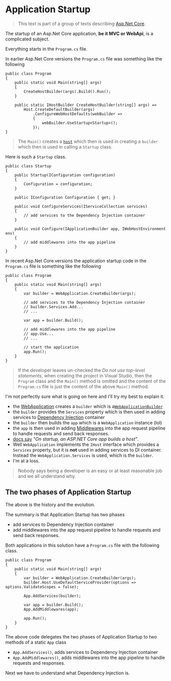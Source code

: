# Application Startup

> This text is part of a group of texts describing [Asp.Net Core](Index.md).

The startup of an Asp.Net Core application, **be it MVC or WebApi**, is a complicated subject.

Everything starts in the `Program.cs` file.

In earlier Asp.Net Core versions the `Program.cs` file was something like the following

```
public class Program
{
    public static void Main(string[] args)
    {
        CreateHostBuilder(args).Build().Run();
    }

    public static IHostBuilder CreateHostBuilder(string[] args) =>
        Host.CreateDefaultBuilder(args)
            .ConfigureWebHostDefaults(webBuilder =>
            {
                webBuilder.UseStartup<Startup>();
            });
}
```

> The `Main()` creates a [`host`](https://learn.microsoft.com/en-us/aspnet/core/fundamentals/#host) which then is used in creating a `builder` which then is used in calling a `Startup` class.

Here is such a `Startup` class.

```
public class Startup
{
    public Startup(IConfiguration configuration)
    {
        Configuration = configuration;
    }

    public IConfiguration Configuration { get; }

    public void ConfigureServices(IServiceCollection services)
    {
        // add services to the Dependency Injection container
    }

    public void Configure(IApplicationBuilder app, IWebHostEnvironment env)
    {
        // add middlewares into the app pipeline
    }
}
```

In recent Asp.Net Core versions the application startup code in the `Program.cs` file is something like the following

```
public class Program
{
    public static void Main(string[] args)
    {
        var builder = WebApplication.CreateBuilder(args);

        // add services to the Dependency Injection container
        // builder.Services.Add...
        // ...

        var app = builder.Build();

        // add middlewares into the app pipeline
        // app.Use...
        // ...

        // start the application
        app.Run();
    }
}
```

> If the developer leaves un-checked the *Do not use top-level statements*, when creating the project in Visual Studio, then the `Program` class and the `Main()` method is omitted and the content of the `Program.cs` file is just the content of the above `Main()` method.

I'm not perfectly sure what is going on here and I'll try my best to explain it.

- the [WebApplication](https://learn.microsoft.com/en-us/dotnet/api/microsoft.aspnetcore.builder.webapplication) creates a `builder` which is a[`WebApplicationBuilder`](https://learn.microsoft.com/en-us/dotnet/api/microsoft.aspnetcore.builder.webapplicationbuilder)
- the `builder` provides the `Services` property which is then used in adding services to [Dependency Injection](https://learn.microsoft.com/en-us/aspnet/core/fundamentals/dependency-injection) container
- the `builder` then builds the `app` which is a `WebApplication` instance (lol)
- the `app` is then used in adding [Middlewares](https://learn.microsoft.com/en-us/aspnet/core/fundamentals/middleware) into the app request pipeline to handle requests and send back responses.
- [docs say](https://learn.microsoft.com/en-us/aspnet/core/fundamentals/#host) *"On startup, an ASP.NET Core app builds a host"*. 
- Well `WebApplication` implements the `IHost` interface which provides a `Services` property, but it is **not** used in adding services to DI container. Instead the `WebApplication.Services` is used, which is the `builder`. 
- I'm at a loss.

> Nobody says being a developer is an easy or at least reasonable job and we all understand why.

## The two phases of Application Startup

The above is the history and the evolution.

The summary is that Application Startup has two phases

- add services to Dependency Injection container
- add middlewares into the app request pipeline to handle requests and send back responses.

Both applications in this solution have a `Program.cs` file with the following class.

```
public class Program
{
    public static void Main(string[] args)
    {
        var builder = WebApplication.CreateBuilder(args);
        builder.Host.UseDefaultServiceProvider(options => options.ValidateScopes = false);
        
        App.AddServices(builder);
        
        var app = builder.Build();
        App.AddMiddlewares(app);
        
        app.Run();
    }
}
```

The above code delegates the two phases of Application Startup to two methods of a static `App` class

- `App.AddServices()`, adds services to Dependency Injection container
- `App.AddMiddlewares()`, adds middlewares into the app pipeline to handle requests and responses.

Next we have to understand what Dependency Injection is.
